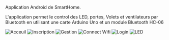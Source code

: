Application Android de SmartHome.

L'application permet le control des LED, portes, Volets et ventilateurs par Bluetooth en utilisant une carte Arduino Uno et un module Bluetooth HC-06


![Acceuil](https://user-images.githubusercontent.com/75799200/110397604-6ee41300-8072-11eb-9b99-51d8c84b8ba2.png)
![Inscription](https://user-images.githubusercontent.com/75799200/110397678-9a66fd80-8072-11eb-9519-9d6ca5fc6412.png)
![Gestion](https://user-images.githubusercontent.com/75799200/110397682-9a66fd80-8072-11eb-9953-bf85f91ce632.png)
![Connect Wifi](https://user-images.githubusercontent.com/75799200/110397683-9aff9400-8072-11eb-856f-38db72880c6a.png)
![Login](https://user-images.githubusercontent.com/75799200/110397684-9aff9400-8072-11eb-9397-8f763515ee1f.png)
![LED](https://user-images.githubusercontent.com/75799200/110397687-9aff9400-8072-11eb-9e91-e33d3bf22439.png)
